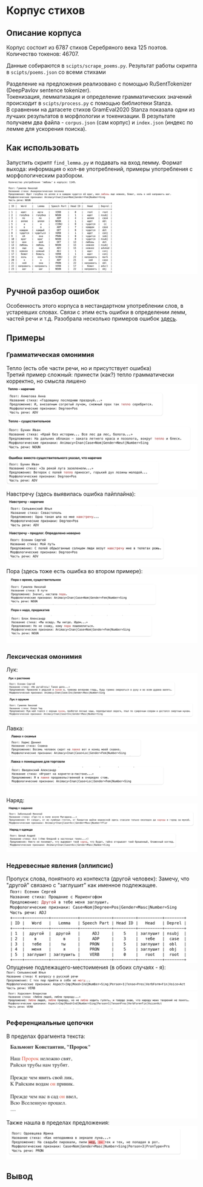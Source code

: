 # Корпус стихов

## Описание корпуса
Корпус состоит из 6787 стихов Серебряного века 125 поэтов.\
Количество токенов: 46707.

Данные собираются в `scipts/scrape_poems.py`. Результат работы скрипта в `scipts/poems.json` со всеми стихами

Разделение на предложения реализовано с помощью RuSentTokenizer (DeepPavlov sentence tokenizer).\
Токенизация, лемматизация и определение грамматических значений происходит в `scipts/process.py` с помощью библиотеки Stanza.\
В сравнении на датасете стихов GramEval2020 Stanza показала одни из лучших результатов в морфлологии и токенизации.
В результате получаем два файла - `corpus.json` (сам корпус) и `index.json` (индекс по лемме для ускорения поиска). 

## Как использовать
Запустить скрипт `find_lemma.py` и подавать на вход лемму.
Формат выхода: информация о кол-ве употреблений, примеры употребления с морфологическим разбором.
![Example Image](images/input_example.png)

## Ручной разбор ошибок
Особенность этого корпуса в нестандартном употреблении слов, в устаревших словах. Связи с этим есть ошибки в определении лемм, частей речи и т.д.
Разобрала несколько примеров ошибок [здесь](https://github.com/sofismv/poetry_corpus/blob/main/errors.md).

## Примеры

### Грамматическая омонимия
Тепло (есть обе части речи, но и присутствует ошибка)\
Третий пример сложный: принести (как?) тепло грамматически корректно, но смысла лишено
![Example Image](images/teplo.png)
Навстречу (здесь выявилась ошибка пайплайна):
![Example Image](images/navstrechu.png)
Пора (здесь тоже есть ошибка во втором примере):
![Example Image](images/pora.png)

### Лексическая омонимия
Лук:
![Example Image](images/luk.png)
Лавка:
![Example Image](images/lavka.png)
Наряд:
![Example Image](images/naryad.png)
### Недревесные явления (эллипсис)
Пропуск слова, понятного из контекста (другой человек):
Замечу, что "другой" связано с "заглушит" как именное подлежащее.
![Example Image](images/ellipsis_1.png)
Опущение подлежащего-местоимения (в обоих случаях - я):
![Example Image](images/ellipsis_2.png)
![Example Image](images/ellipsis_3.png)


### Референциальные цепочки
В пределах фрагмента текста:
![Example Image](images/ref_text.png)
Также нашла в пределах предложения:
![Example Image](images/ref_sentence.png)
## Вывод


